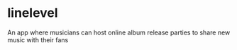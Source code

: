 # linelevel
An app where musicians can host online album release parties to share new music with their fans
